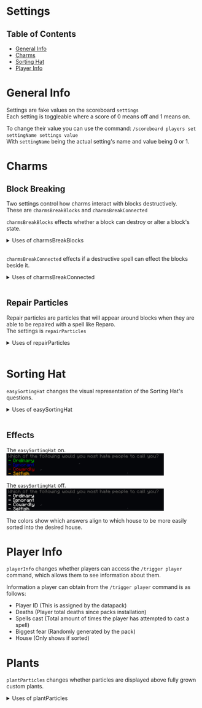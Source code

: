 # Settings

## Table of Contents
- [General Info](#general-info)
- [Charms](#charms)
- [Sorting Hat](#sorting-hat)
- [Player Info](#player-info)


# General Info

Settings are fake values on the scoreboard `settings`  
Each setting is toggleable where a score of 0 means off and 1 means on.  

To change their value you can use the command: `/scoreboard players set settingName settings value`  
With `settingName` being the actual setting's name and value being 0 or 1.

# Charms

## Block Breaking
Two settings control how charms interact with blocks destructively.  
These are `charmsBreakBlocks` and `charmsBreakConnected`  

`charmsBreakBlocks` effects whether a block can destroy or alter a block's state.

<details>
<summary>Uses of charmsBreakBlocks</summary>

| Name           | Function Name                      | File Dir                                                |
| -------------- | ---------------------------------- | ------------------------------------------------------- |
| Finestra Spell | hp:spells/f/finestra_spell/shatter | hp/functions/spells/f/finestra_spell/shatter.mcfunction |
| Gouging Spell  | hp:spells/g/gouging_spell/raycast  | hp/functions/spells/g/gouging_spell/raycast.mcfunction  |

</details><br>

`charmsBreakConnected` effects if a destructive spell can effect the blocks beside it.

<details>
<summary>Uses of charmsBreakConnected</summary>

| Name           | Function Name                      | File Dir                                                |
| -------------- | ---------------------------------- | ------------------------------------------------------- |
| Finestra Spell | hp:spells/f/finestra_spell/shatter | hp/functions/spells/f/finestra_spell/shatter.mcfunction |

</details><br>

## Repair Particles

Repair particles are particles that will appear around blocks when they are able to be repaired with a spell like Reparo.  
The settings is `repairParticles`  

<details>
<summary>Uses of repairParticles</summary>

| Name           | Function Name                           | File Dir                                                     |
| -------------- | --------------------------------------- | ------------------------------------------------------------ |
| Spell Entities | hp:spells/\_entities/mending_charm/main | hp/functions/spells/\_entities/mending_charm/main.mcfunction |

</details><br>

# Sorting Hat

`easySortingHat` changes the visual representation of the Sorting Hat's questions.

<details>
<summary>Uses of easySortingHat</summary>

| Name      | Function Name                        | File Dir                                                  |
| --------- | ------------------------------------ | --------------------------------------------------------- |
| Questions | hp:sorting_hat/questions/question_1  | hp/functions/sorting_hat/questions/question_1.mcfunction  |
|           | hp:sorting_hat/questions/question_2  | hp/functions/sorting_hat/questions/question_2.mcfunction  |
|           | hp:sorting_hat/questions/question_3  | hp/functions/sorting_hat/questions/question_3.mcfunction  |
|           | hp:sorting_hat/questions/question_4  | hp/functions/sorting_hat/questions/question_4.mcfunction  |
|           | hp:sorting_hat/questions/question_5  | hp/functions/sorting_hat/questions/question_5.mcfunction  |
|           | hp:sorting_hat/questions/question_6  | hp/functions/sorting_hat/questions/question_6.mcfunction  |
|           | hp:sorting_hat/questions/question_7  | hp/functions/sorting_hat/questions/question_7.mcfunction  |
|           | hp:sorting_hat/questions/question_8  | hp/functions/sorting_hat/questions/question_8.mcfunction  |
|           | hp:sorting_hat/questions/question_9  | hp/functions/sorting_hat/questions/question_9.mcfunction  |
|           | hp:sorting_hat/questions/question_10 | hp/functions/sorting_hat/questions/question_10.mcfunction |
|           | hp:sorting_hat/questions/question_11 | hp/functions/sorting_hat/questions/question_11.mcfunction |
|           | hp:sorting_hat/questions/question_12 | hp/functions/sorting_hat/questions/question_12.mcfunction |
|           | hp:sorting_hat/questions/question_13 | hp/functions/sorting_hat/questions/question_13.mcfunction |
|           | hp:sorting_hat/questions/question_14 | hp/functions/sorting_hat/questions/question_14.mcfunction |
|           | hp:sorting_hat/questions/question_15 | hp/functions/sorting_hat/questions/question_15.mcfunction |
|           | hp:sorting_hat/questions/question_16 | hp/functions/sorting_hat/questions/question_16.mcfunction |
|           | hp:sorting_hat/questions/question_17 | hp/functions/sorting_hat/questions/question_17.mcfunction |
|           | hp:sorting_hat/questions/question_18 | hp/functions/sorting_hat/questions/question_18.mcfunction |
|           | hp:sorting_hat/questions/question_19 | hp/functions/sorting_hat/questions/question_19.mcfunction |
|           | hp:sorting_hat/questions/question_20 | hp/functions/sorting_hat/questions/question_20.mcfunction |
|           | hp:sorting_hat/questions/question_21 | hp/functions/sorting_hat/questions/question_21.mcfunction |
|           | hp:sorting_hat/questions/question_22 | hp/functions/sorting_hat/questions/question_22.mcfunction |
|           | hp:sorting_hat/questions/question_23 | hp/functions/sorting_hat/questions/question_23.mcfunction |
|           | hp:sorting_hat/questions/question_24 | hp/functions/sorting_hat/questions/question_24.mcfunction |
|           | hp:sorting_hat/questions/question_25 | hp/functions/sorting_hat/questions/question_25.mcfunction |
|           | hp:sorting_hat/questions/question_26 | hp/functions/sorting_hat/questions/question_26.mcfunction |
|           | hp:sorting_hat/questions/question_27 | hp/functions/sorting_hat/questions/question_27.mcfunction |

</details><br>

## Effects

The `easySortingHat` on.  
<img title="easySortingHat On" src="./assets/easySortingHatOn.png" alt="easySortingHatOn" width="410" height="58" />

The `easySortingHat` off.  
<img title="easySortingHat Off" src="./assets/easySortingHatOff.png" alt="easySortingHatOff" width="410" height="58" />

The colors show which answers align to which house to be more easily sorted into the desired house.

# Player Info

`playerInfo` changes whether players can access the `/trigger player` command, which allows them to see information about them.  

Information a player can obtain from the `/trigger player` command is as follows:

- Player ID (This is assigned by the datapack)
- Deaths (Player total deaths since packs installation)
- Spells cast (Total amount of times the player has attempted to cast a spell)
- Biggest fear (Randomly generated by the pack)
- House (Only shows if sorted)

# Plants

`plantParticles` changes whether particles are displayed above fully grown custom plants.

<details>
<summary>Uses of plantParticles</summary>

| Name           | Function Name  | File Dir                            |
| -------------- | -------------- | ----------------------------------- |
| Spell Entities | hp:plants/main | hp/functions/plants/main.mcfunction |

</details><br>